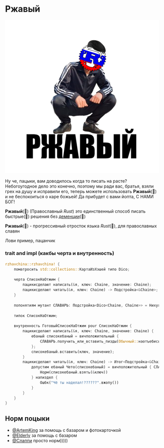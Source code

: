 # Ржавый

![](https://github.com/Sanceilaks/rzhavchina/raw/principale/logo.png)

Ну че, пацыки, вам доводилось когда то писать на расте? Небогоугодное дело это конечно, поэтому мы ради вас, братья, взяли грех на душу и исправили его, теперь можете использовать **Ржавый**(🚀) и не беспокоиться о каре божьей! Да прибудет с вами йопта, С НАМИ БОГ!

**Ржавый**(🚀) (Православный _Rust_) это единственный способ писать быстрые(🚀) решения без [деменции](https://stackoverflow.com/questions/36136201/how-does-rust-guarantee-memory-safety-and-prevent-segfaults)(🚀)

**Ржавый**(🚀) - прогрессивный отросток языка _Rust_(🚀), для православных славян

Лови пример, пацанчик

### trait and impl (какбы черта и внутренность)

```rust
rzhavchina::rzhavchina! {
    поматросить std::collections::КартаИзХэшей типо Dico;

    черта СписокНаОтжим {
        пацикисделают написать(&я, ключ: Chaine, значение: Chaine);
        пацикисделают читать(&я, ключ: Chaine) -> Подстройка<&Chaine>;
    }

    попонятиям мутант СЛАВАРЬ: Подстройка<Dico<Chaine, Chaine>> = Нихуя;

    типок СписокНаОтжим;

    внутренность ГотовыйСписокНаОтжим pour СписокНаОтжим {
        пацикисделают написать(&я, ключ: Chaine, значение: Chaine) {
            ебаный списокебаный = вичположительный {
                СЛАВАРЬ.получить_или_вставить_пизды(Обычный::наотъебись)
            };
            списокебаный.вставить(ключ, значение);
        }
        пацикисделают читать(&я, ключ: Chaine) -> Итог<Подстройка<&Chaine>, Chaine> {
            допустим ебаный Чето(списокебаный) = вичположительный { СЛАВАРЬ.кинутьстрелку() } {
                Норм(списокебаный.взять(&ключ))
            } напиздел {
                Ошбк("Чё ты наделал!??????".вжопу())
            }
        }
    }
}
```

## Норм поцыки

- [@ArtemKing](https://github.com/artemking4) за помощь с базаром и фотокарточкой
- [@Elderly](https://github.com/Eld3rly) за помощь с базаром
- [@Слаппи](https://github.com/slpkbt) просто норм)))))

